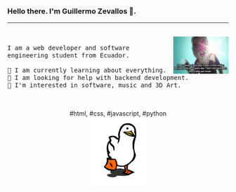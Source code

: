 ### Hello there. I'm Guillermo Zevallos 👋.
---
<p>
  <br>
  <img src="https://github.com/ZevaGuillo/ZevaGuillo/blob/main/image%201.gif?raw=true" align="right" width="25%"/>
  <samp>
    <br>I am a web developer and software engineering student from Ecuador.
    <br>
    <br>🔹 I am currently learning about everything.
    <br>🔹 I am looking for help with backend development. 
    <br>🔹 I'm interested in software, music and 3D Art.
    </samp>
  <br>
  <br>
  <br>
  <p align="center">
    #html, #css, #javascript, #python
    <br>
    <img src="https://github.com/ZevaGuillo/ZevaGuillo/blob/main/pa.gif?raw=true" align="center" width="25%"/>
  </p>

</p>




